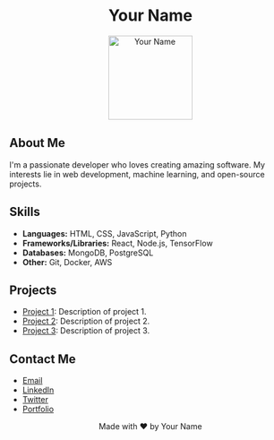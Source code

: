 <!-- Header -->
<h1 align="center">Your Name</h1>
<p align="center">
  <img src="https://your-profile-image-url" width="150" height="150" alt="Your Name">
</p>

<!-- About Me -->
## About Me
I'm a passionate developer who loves creating amazing software. My interests lie in web development, machine learning, and open-source projects.

<!-- Skills -->
## Skills
- **Languages:** HTML, CSS, JavaScript, Python
- **Frameworks/Libraries:** React, Node.js, TensorFlow
- **Databases:** MongoDB, PostgreSQL
- **Other:** Git, Docker, AWS

<!-- Projects -->
## Projects
- [Project 1](https://github.com/your-username/project-1): Description of project 1.
- [Project 2](https://github.com/your-username/project-2): Description of project 2.
- [Project 3](https://github.com/your-username/project-3): Description of project 3.

<!-- Contact Me -->
## Contact Me
- [Email](mailto:youremail@example.com)
- [LinkedIn](https://www.linkedin.com/in/yourusername)
- [Twitter](https://twitter.com/yourusername)
- [Portfolio](https://yourportfolio.com)

<!-- Footer -->
<footer>
  <p align="center">Made with ❤️ by Your Name</p>
</footer>
